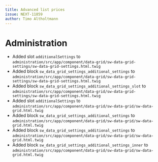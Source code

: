 ```yaml
---
title: Advanced list prices
issue: NEXT-11859
author: Timo Altholtmann
---
```

# Administration
* Added slot `additionalSettings` to `administration/src/app/component/data-grid/sw-data-grid-settings/sw-data-grid-settings.html.twig`
* Added block `sw_data_grid_settings_additional_settings` to `administration/src/app/component/data-grid/sw-data-grid-settings/sw-data-grid-settings.html.twig`
* Added block `sw_data_grid_settings_additional_settings_slot` to `administration/src/app/component/data-grid/sw-data-grid-settings/sw-data-grid-settings.html.twig`
* Added slot `additionalSettings` to `administration/src/app/component/data-grid/sw-data-grid/sw-data-grid.html.twig`
* Added block `sw_data_grid_settings_additional_settings` to `administration/src/app/component/data-grid/sw-data-grid/sw-data-grid.html.twig`
* Added block `sw_data_grid_settings_additional_settings` to `administration/src/app/component/data-grid/sw-data-grid/sw-data-grid.html.twig`
* Added block `sw_data_grid_settings_additional_settings_inner` to `administration/src/app/component/data-grid/sw-data-grid/sw-data-grid.html.twig`
